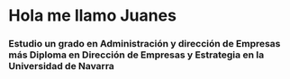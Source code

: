 # Hola me llamo Juanes
### Estudio un grado en Administración y dirección de Empresas más Diploma en Dirección de Empresas y Estrategia en la Universidad de Navarra
